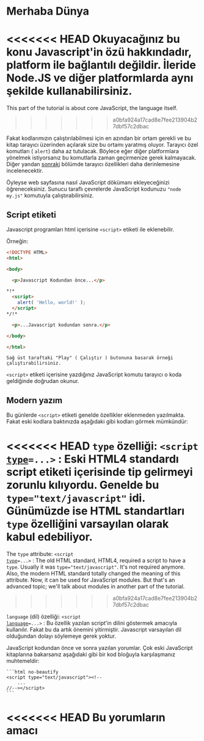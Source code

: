# Merhaba Dünya

<<<<<<< HEAD
Okuyacağınız bu konu Javascript'in özü hakkındadır, platform ile bağlantılı değildir. İleride Node.JS ve diğer platformlarda aynı şekilde kullanabilirsiniz.
=======
This part of the tutorial is about core JavaScript, the language itself.
>>>>>>> a0bfa924a17cad8e7fee213904b27dbf57c2dbac

Fakat kodlarımızın çalıştırılabilmesi için en azından bir ortam gerekli ve bu kitap tarayıcı üzerinden açılarak size bu ortamı yaratmış oluyor. Tarayıcı özel komutları ( `alert`) daha az tutulacak. Böylece eğer diğer platformlara yönelmek istiyorsanız bu komutlarla zaman geçirmenize gerek kalmayacak. Diğer yandan [sonraki](/ui) bölümde tarayıcı özellikleri daha derinlemesine incelenecektir.

Öyleyse web sayfasına nasıl JavaScript dökümanı ekleyeceğinizi öğreneceksiniz. Sunucu taraflı çevrelerde JavaScript kodunuzu `"node my.js"` komutuyla çalıştırabilirsiniz.


## Script etiketi

Javascript programları html içerisine `<script>` etiketi ile eklenebilir.

Örneğin:

```html run height=100
<!DOCTYPE HTML>
<html>

<body>

  <p>Javascript Kodundan önce...</p>

*!*
  <script>
    alert( 'Hello, world!' );
  </script>
*/!*

  <p>...Javascript kodundan sonra.</p>

</body>

</html>
```

```online
Sağ üst taraftaki "Play" ( Çalıştır ) butonuna basarak örneği çalıştırabilirsiniz.
```

`<script>` etiketi içerisine yazdığınız JavaScript komutu tarayıcı o koda geldiğinde doğrudan okunur.


## Modern yazım

Bu günlerde `<script>` etiketi genelde özellikler eklenmeden yazılmakta. Fakat eski kodlara baktınızda aşağıdaki gibi kodları görmek mümkündür:

<<<<<<< HEAD
 `type` özelliği: <code>&lt;script <u>type</u>=...&gt;</code>
 : Eski HTML4 standardı script etiketi içerisinde tip gelirmeyi zorunlu kılıyordu. Genelde bu `type="text/javascript"` idi. Günümüzde ise HTML standartları `type` özelliğini varsayılan olarak kabul edebiliyor.
=======
The `type` attribute: <code>&lt;script <u>type</u>=...&gt;</code>
: The old HTML standard, HTML4, required a script to have a `type`. Usually it was `type="text/javascript"`. It's not required anymore. Also, the modern HTML standard totally changed the meaning of this attribute. Now, it can be used for JavaScript modules. But that's an advanced topic; we'll talk about modules in another part of the tutorial.
>>>>>>> a0bfa924a17cad8e7fee213904b27dbf57c2dbac

`language` (dil) özelliği: <code>&lt;script <u>language</u>=...&gt;</code>
: Bu özellik yazılan script'in dilini göstermek amacıyla kullanılır. Fakat bu da artık önemini yitirmiştir. Javascript varsayılan dil olduğundan dolayı söylemeye gerek yoktur.

JavaScript kodundan önce ve sonra yazılan yorumlar. Çok eski JavaScript kitaplarına bakarsanız aşağıdaki gibi bir kod bloğuyla karşılaşmanız muhtemeldir:

    ```html no-beautify
    <script type="text/javascript"><!--
        ...
    //--></script>
    ```

<<<<<<< HEAD
    Bu yorumların amacı <script> etiketini anlamayan tarayıcılarda JavaScript kodunun ekrana yazılmasını engellemektir. Fakat artık neredeyse tüm tarayıcılar `<script>` etiketini anladıklarından bu konuda da bir sıkıntı bulunmamaktadır. Eğer böyle bir kod bloğu görürseniz kod çok eski diyebilirsiniz.
=======
    This trick isn't used in modern JavaScript. These comments hide JavaScript code from old browsers that didn't know how to process the `<script>` tag. Since browsers released in the last 15 years don't have this issue, this kind of comment can help you identify really old code.
>>>>>>> a0bfa924a17cad8e7fee213904b27dbf57c2dbac


## Dışardan yüklenen Javascript kod dosyaları

Eğer çok fazla JavaScript kodunuz varsa bunları ayrı bir sayfaya koyabilirsiniz.

Sonrasında bu dosyayı aşağıdaki gibi yol göstererek sayfanızda çalıştırılmasını sağlayabilirsiniz.

```html
<script src="/kod/yolu/ana.js"></script>
```

<<<<<<< HEAD
Buraki `/kod/yolu/ana.js` site ana dizininden itibaren kesin(absolute) yol belirtir.

Tabi göreceli(relative) yol belirtmek de mümkündür. Örneğin `src="script.js"` HTML dosyasının kayıt edildiği klasördeki `"script.js"`'yi al anlamına gelir.
=======
Here, `/path/to/script.js` is an absolute path to the script from the site root. One can also provide a relative path from the current page. For instance, `src="script.js"` would mean a file `"script.js"` in the current folder.
>>>>>>> a0bfa924a17cad8e7fee213904b27dbf57c2dbac

Tam URL vermek de mümkündür. Örneğin:

```html
<script src="https://cdnjs.cloudflare.com/ajax/libs/lodash.js/3.2.0/lodash.js"></script>
```
Birkaç kod dosyası eklemek isterseniz aşağıdaki gibi yazabilirsiniz.

```html
<script src="/js/script1.js"></script>
<script src="/js/script2.js"></script>
…
```

```smart
Kural olarak en basit JavaScript kodları doğrudan HTML içerisine yazılır. Daha karmaşık olanlar farklı dosyalarda taşınır.

Ayrı dosyalarda taşınmasının bir diğer güzel yanı tarayıcıların bu dosyaları indirip ön belleğe almasıdır.[cache] https://tr.wikipedia.org/wiki/Web_%C3%B6nbelle%C4%9Fi).

Bu olaydan sonra eğer bu kod dosyaları değişmediyse daha sonraki sayfa gösterimlerinde o dosyaları tekrar indirmeyecektir. Yani kod dosyaları sadece bir defa indirilecektir. Bu da web sayfasının veri trafiğinin daha az olmasını ve sayfanın daha hızlı gösterilmesini sağlar.
```

````warn header="Eğer `src`etiketi yazılmışsa sadece kod dosyası eklemeye yarar. Yani hem `scr` ekleyip hemde `<script>` tagları arasında kod çalıştıramazsınız.

Aşağıdaki kod bloğu çalışmayacaktır:


```html
<script *!*src*/!*="file.js">
  alert(1); // İçerik görmezden gelinecektir çünkü `src` tagı kullanılmıştır.
</script>
```

`script` tagını kullırken dışarıdan mı dosya ekleyeceksiniz ( `<script src="…">` ) yoksa dosyayı içeride mi yazacaksınız bunun kararını vermemiz gerekmektedir.

Yukarıdaki örnek iyi `<script>` etiketi içerisinde şu şekilde çalıştırılır.

```html
<script src="file.js"></script>
<script>
  alert(1);
</script>
```
````

## Özet

- `<script>` etiketi kullanarak sayfaya Javascript kodu entegre edebilirsiniz.
- `type` ve `language` özellikleri artık gerekli değildir.
- Dışarıdan bir kod eklemek için `src` özelliğini kullanabilirsiniz. Ör : `<script src="path/to/script.js"></script>`


Tarayıcı ve web sayfası etkileşimi üzerine JavaScript tarafında öğrenilecek çok şey vardır. Fakat unutmayın ki bu bölüm JavaScript diline adanmıştır. Tarayıcıyı sadece JavaScript çalıştırabilmesinden dolayı kullanacaksınız. Böylece anında kodu çalıştırabilecek ve bir yandan da kitabı okumaya devam edebileceksiniz.
